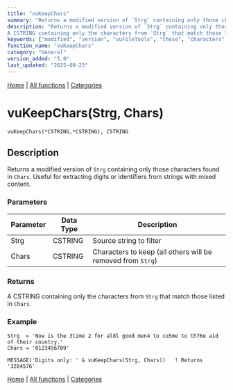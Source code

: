```yaml
---
title: "vuKeepChars"
summary: "Returns a modified version of `Strg` containing only those characters found in `Chars`."
description: "Returns a modified version of `Strg` containing only those characters found in `Chars`. Useful for extracting digits or identifiers from strings with mixed content. ### Parameters ### Returns
A CSTRING containing only the characters from `Strg` that match those listed in `Chars`. ### Example [Home](../index.md) | [All functions](index.md) | [Categories](../categories/index.md)"
keywords: ["modified", "version", "vuFileTools", "those", "characters", "strg", "containing", "vukeepchars", "general", "returns", "only", "chars"]
function_name: "vuKeepChars"
category: "General"
version_added: "5.0"
last_updated: "2025-09-23"
---
```


[Home](../index.md) | [All functions](index.md) | [Categories](../categories/index.md)

# vuKeepChars(Strg, Chars)

```Prototype
vuKeepChars(*CSTRING,*CSTRING), CSTRING
```


## Description
Returns a modified version of `Strg` containing only those characters found in `Chars`. Useful for extracting digits or identifiers from strings with mixed content.

### Parameters

| Parameter | Data Type | Description                                                   |
|-----------|-----------|---------------------------------------------------------------|
| Strg      | CSTRING   | Source string to filter                                       |
| Chars     | CSTRING   | Characters to keep (all others will be removed from `Strg`)   |

### Returns
A CSTRING containing only the characters from `Strg` that match those listed in `Chars`.

### Example

```Clarion
Strg  = 'Now is the 3time 2 for al8l good men4 to co5me to th76e aid of their country.'
Chars = '0123456789'

MESSAGE('Digits only: ' & vuKeepChars(Strg, Chars))   ! Returns '3284576'
```

[Home](../index.md) | [All functions](index.md) | [Categories](../categories/index.md)

